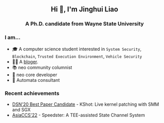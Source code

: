 <h2 align="center">Hi 👋, I'm Jinghui Liao</h2>
<h3 align="center">A Ph.D. candidate from Wayne State University</h3>

### I am...

* 🎓 A computer science student interested in `System Security`, `Blockchain`, `Trusted Execution Environment`, `Vehicle Security`
* 👨‍💻 A [bloger](https://jinghui.blog/).
* 📚 neo community columnist
* 🐧 neo core developer 
* 🐧 Automata consultant
### Recent achievements

- [DSN'20 Best Paper Candidate](https://ieeexplore.ieee.org/abstract/document/9153415) - KShot: Live kernel patching with SMM and SGX
- [AsiaCCS'22](https://arxiv.org/abs/2104.01289) - Speedster: A TEE-assisted State Channel System
